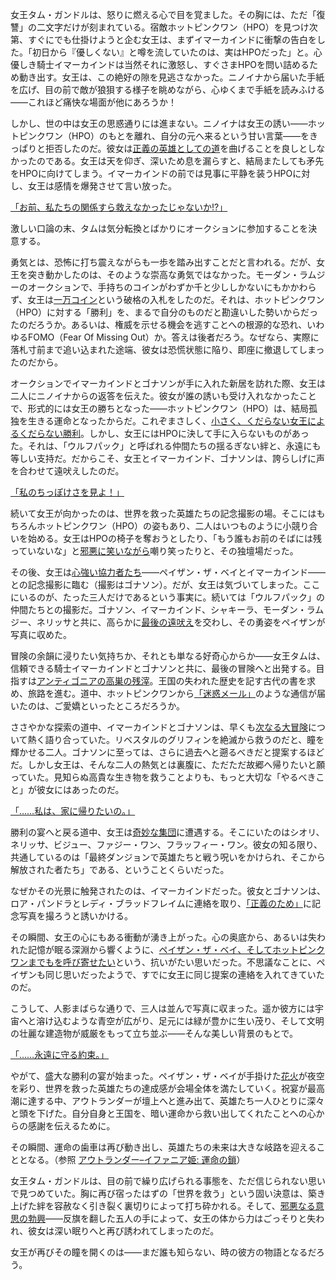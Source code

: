 <!-- title: タム・ガンドル -->
<!-- status: 生存 -->

女王タム・ガンドルは、怒りに燃える心で目を覚ました。その胸には、ただ「復讐」の二文字だけが刻まれている。宿敵ホットピンクワン（HPO）を見つけ次第、すぐにでも仕掛けようと企む女王は、まずイマーカインドに衝撃の告白をした。「初日から『優しくない』と噂を流していたのは、実はHPOだった」と。心優しき騎士イマーカインドは当然それに激怒し、すぐさまHPOを問い詰めるため動き出す。女王は、この絶好の隙を見逃さなかった。ニノイナから届いた手紙を広げ、目の前で敵が狼狽する様子を眺めながら、心ゆくまで手紙を読みふける――これほど痛快な場面が他にあろうか！

しかし、世の中は女王の思惑通りには進まない。ニノイナは女王の誘い――ホットピンクワン（HPO）のもとを離れ、自分の元へ来るという甘い言葉――をきっぱりと拒否したのだ。彼女は[正義の英雄としての道](https://youtu.be/II40tjM-mxg?t=296)を曲げることを良しとしなかったのである。女王は天を仰ぎ、深いため息を漏らすと、結局またしても矛先をHPOに向けてしまう。イマーカインドの前では見事に平静を装うHPOに対し、女王は感情を爆発させて言い放った。

[「お前、私たちの関係すら救えなかったじゃないか!?」](#embed:https://youtu.be/II40tjM-mxg?t=342)

激しい口論の末、タムは気分転換とばかりにオークションに参加することを決意する。

勇気とは、恐怖に打ち震えながらも一歩を踏み出すことだと言われる。だが、女王を突き動かしたのは、そのような崇高な勇気ではなかった。モーダン・ラムジーのオークションで、手持ちのコインがわずか千と少ししかないにもかかわらず、女王は[一万コイン](https://youtu.be/II40tjM-mxg?t=785)という破格の入札をしたのだ。それは、ホットピンクワン（HPO）に対する「勝利」を、まるで自分のものだと勘違いした勢いからだったのだろうか。あるいは、権威を示せる機会を逃すことへの根源的な恐れ、いわゆるFOMO（Fear Of Missing Out）か。答えは後者だろう。なぜなら、実際に落札寸前まで追い込まれた途端、彼女は恐慌状態に陥り、即座に撤退してしまったのだから。

オークションでイマーカインドとゴナソンが手に入れた新居を訪れた際、女王は二人にニノイナからの返答を伝えた。彼女が誰の誘いも受け入れなかったことで、形式的には女王の勝ちとなった――ホットピンクワン（HPO）は、結局孤独を生きる運命となったからだ。これぞまさしく、[小さく、くだらない女王によるくだらない勝利](https://youtu.be/II40tjM-mxg?t=1052)。しかし、女王にはHPOに決して手に入らないものがあった。それは、「ウルフパック」と呼ばれる仲間たちの揺るぎない絆と、永遠にも等しい支持だ。だからこそ、女王とイマーカインド、ゴナソンは、誇らしげに声を合わせて遠吠えしたのだ。

[「私のちっぽけさを見よ！」](#embed:https://youtu.be/II40tjM-mxg?t=1261)

続いて女王が向かったのは、世界を救った英雄たちの記念撮影の場。そこにはもちろんホットピンクワン（HPO）の姿もあり、二人はいつものように小競り合いを始める。女王はHPOの椅子を奪おうとしたり、「もう誰もお前のそばには残っていないな」と[邪悪に笑いながら](https://youtu.be/II40tjM-mxg?t=1446)嘲り笑ったりと、その独壇場だった。

その後、女王は[心強い協力者たち](https://youtu.be/II40tjM-mxg?t=1774)――ペイザン・ザ・ベイとイマーカインド――との記念撮影に臨む（撮影はゴナソン）。だが、女王は気づいてしまった。ここにいるのが、たった三人だけであるという事実に。続いては「ウルフパック」の仲間たちとの撮影だ。ゴナソン、イマーカインド、シャキーラ、モーダン・ラムジー、ネリッサと共に、高らかに[最後の遠吠え](https://youtu.be/II40tjM-mxg?t=2252)を交わし、その勇姿をペイザンが写真に収めた。

冒険の余韻に浸りたい気持ちか、それとも単なる好奇心からか――女王タムは、信頼できる騎士イマーカインドとゴナソンと共に、最後の冒険へと出発する。目指すは[アンティゴニアの高巣の残滓](https://youtu.be/II40tjM-mxg?t=2481)。王国の失われた歴史を記す古代の書を求め、旅路を進む。道中、ホットピンクワンから[「迷惑メール」](https://youtu.be/II40tjM-mxg?t=2587)のような通信が届いたのは、ご愛嬌といったところだろうか。

ささやかな探索の道中、イマーカインドとゴナソンは、早くも[次なる大冒険](https://youtu.be/II40tjM-mxg?t=2760)について熱く語り合っていた。リベスタルのグリフィンを絶滅から救うのだと、瞳を輝かせる二人。ゴナソンに至っては、さらに過去へと遡るべきだと提案するほどだ。しかし女王は、そんな二人の熱気とは裏腹に、ただただ故郷へ帰りたいと願っていた。見知らぬ高貴な生き物を救うことよりも、もっと大切な「やるべきこと」が彼女にはあったのだ。

[「……私は、家に帰りたいの。」](#embed:https://youtu.be/II40tjM-mxg?t=2810)

勝利の宴へと戻る道中、女王は[奇妙な集団](https://youtu.be/II40tjM-mxg?t=3089)に遭遇する。そこにいたのはシオリ、ネリッサ、ビジュー、ファジー・ワン、フラッフィー・ワン。彼女の知る限り、共通しているのは「最終ダンジョンで英雄たちと戦う呪いをかけられ、そこから解放された者たち」である、ということくらいだった。

なぜかその光景に触発されたのは、イマーカインドだった。彼女とゴナソンは、ロア・パンドラとレディ・ブラッドフレイムに連絡を取り、[「正義のため」](https://youtu.be/II40tjM-mxg?t=3170)に記念写真を撮ろうと誘いかける。

その瞬間、女王の心にもある衝動が湧き上がった。心の奥底から、あるいは失われた記憶が眠る深淵から響くように、[ペイザン・ザ・ベイ、そしてホットピンクワンまでもを呼び寄せたい](https://youtu.be/II40tjM-mxg?t=3218)という、抗いがたい思いだった。不思議なことに、ペイザンも同じ思いだったようで、すでに女王に同じ提案の連絡を入れてきていたのだ。

こうして、人影まばらな通りで、三人は並んで写真に収まった。遥か彼方には宇宙へと溶け込むような青空が広がり、足元には緑が豊かに生い茂り、そして文明の壮麗な建造物が威厳をもって立ち並ぶ――そんな美しい背景のもとで。

[「……永遠に守る約束。」](#embed:https://youtu.be/II40tjM-mxg?t=3460)

やがて、盛大な勝利の宴が始まった。ペイザン・ザ・ベイが手掛けた[花火](https://youtu.be/II40tjM-mxg?t=3675)が夜空を彩り、世界を救った英雄たちの達成感が会場全体を満たしていく。祝宴が最高潮に達する中、アウトランダーが壇上へと進み出て、英雄たち一人ひとりに深々と頭を下げた。自分自身と王国を、暗い運命から救い出してくれたことへの心からの感謝を伝えるために。

その瞬間、運命の歯車は再び動き出し、英雄たちの未来は大きな岐路を迎えることとなる。（参照 [アウトランダー–イファニア姫: 運命の鎖](#edge:iphania-outlander)）

女王タム・ガンドルは、目の前で繰り広げられる事態を、ただ信じられない思いで見つめていた。胸に再び宿ったはずの「世界を救う」という固い決意は、築き上げた絆を容赦なく引き裂く裏切りによって打ち砕かれる。そして、[邪悪なる意思の勃興](https://youtu.be/II40tjM-mxg?t=4199)――反旗を翻した五人の手によって、女王の体から力はごっそりと失われ、彼女は深い眠りへと再び誘われてしまったのだ。

女王が再びその瞳を開くのは――まだ誰も知らない、時の彼方の物語となるだろう。
